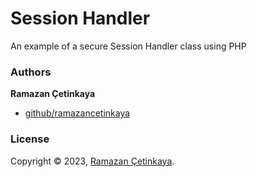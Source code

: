 # Session Handler
An example of a secure Session Handler class using PHP

### Authors

**Ramazan Çetinkaya**

- [github/ramazancetinkaya](https://github.com/ramazancetinkaya)

### License

Copyright © 2023, [Ramazan Çetinkaya](https://github.com/ramazancetinkaya).
